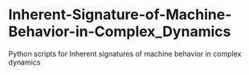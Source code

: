 # Inherent-Signature-of-Machine-Behavior-in-Complex_Dynamics
Python scripts for Inherent signatures of machine behavior in complex dynamics
